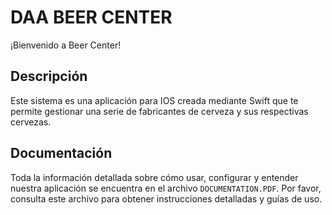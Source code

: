# DAA BEER CENTER

¡Bienvenido a Beer Center!

## Descripción

Este sistema es una aplicación para IOS creada mediante Swift que te permite gestionar una serie de fabricantes de cerveza y sus respectivas cervezas.

## Documentación

Toda la información detallada sobre cómo usar, configurar y entender nuestra aplicación se encuentra en el archivo `DOCUMENTATION.PDF`. Por favor, consulta este archivo para obtener instrucciones detalladas y guías de uso.

